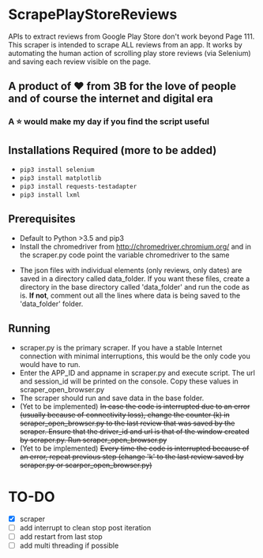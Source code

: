 # ScrapePlayStoreReviews

APIs to extract reviews from Google Play Store don't work beyond Page 111. This scraper is intended to scrape ALL reviews from an app. It works by automating the human action of scrolling play store reviews (via Selenium) and saving each review visible on the page.

## A product of &#10084; from 3B for the love of people and of course the internet and digital era
### A &#11088; would make my day if you find the script useful

## Installations Required (more to be added)
- `pip3 install selenium`
- `pip3 install matplotlib`
- `pip3 install requests-testadapter`
- `pip3 install lxml`



## Prerequisites
- Default to Python >3.5 and pip3
- Install the chromedriver from http://chromedriver.chromium.org/ and in the scraper.py code point the variable chromedriver to the same
<!-- - The base directory (from where you are running this code) has chromedriver (if it isn't already installed): http://chromedriver.chromium.org/ -->
- The json files with individual elements (only reviews, only dates) are saved in a directory called data_folder. If you want these files, create a directory in the base directory called 'data_folder' and run the code as is. __If not__, comment out all the lines where data is being saved to the 'data_folder' folder.

## Running 
- scraper.py is the primary scraper. If you have a stable Internet connection with minimal interruptions, this would be the only code you would have to run. 
- Enter the APP_ID and appname in scraper.py and execute script. The url and session_id will be printed on the console. Copy these values in scraper_open_browser.py 
- The scraper should run and save data in the base folder.
- (Yet to be implemented) ~~In case the code is interrupted due to an error (usually because of connectivity loss), change the counter (k) in scraper_open_browser.py to the last review that was saved by the scraper. Ensure that the driver_id and url is that of the window created by scraper.py. Run scraper_open_browser.py~~
- (Yet to be implemented) ~~Every time the code is interrupted because of an error, repeat previous step (change 'k' to the last review saved by scraper.py or scarper_open_browser.py)~~

<!-- ## Some Observations from My Experience running it:
  - Depending on the number of reviews, scrolling to the earliest review can take over two days. 
  - 10K reviews took ~5 hours to be scraped. 
  - The Google Play Store window controlled by the code must always be active for the page to load on scrolling. I had a spare monitor that I connected to my laptop to keep the window active, while I continued to use my laptop as usual.
  - The speed of loading a page on scrolling will depend on the speed of your Internet connection. You can adjust the sleep time based on your Internet speed.
  - If you lose Internet connection for too long, webdriver will lose the chrome window. In this case, use the scroll_open_browser code to reconnect to the window and begin scrolling from where it left off. Remember to change the driver_id and counter value to that provided by scroll.py
- There are a lot of values that are printed to the console that I used to debug the program. It might be preferrable to comment some of them out. To be able to keep a tab of the scrapers progress, I recommend not commenting out counter k.
 -->

# TO-DO
- [x] scraper
- [ ] add interrupt to clean stop post iteration
- [ ] add restart from last stop
- [ ] add multi threading if possible